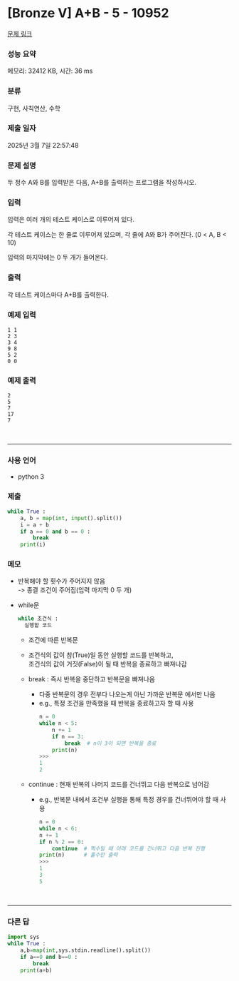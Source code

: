 # [Bronze V] A+B - 5 - 10952

[문제 링크](https://www.acmicpc.net/problem/10952)

### 성능 요약

메모리: 32412 KB, 시간: 36 ms

### 분류

구현, 사칙연산, 수학

### 제출 일자

2025년 3월 7일 22:57:48

### 문제 설명

<p>두 정수 A와 B를 입력받은 다음, A+B를 출력하는 프로그램을 작성하시오.</p>

### 입력

 <p>입력은 여러 개의 테스트 케이스로 이루어져 있다.</p>

<p>각 테스트 케이스는 한 줄로 이루어져 있으며, 각 줄에 A와 B가 주어진다. (0 < A, B < 10)</p>

<p>입력의 마지막에는 0 두 개가 들어온다.</p>

### 출력

 <p>각 테스트 케이스마다 A+B를 출력한다.</p>

### 예제 입력

```
1 1
2 3
3 4
9 8
5 2
0 0
```

### 예제 출력

```
2
5
7
17
7
```

<br>

---

### 사용 언어

- python 3

### 제출

```python
while True :
    a, b = map(int, input().split())
    i = a + b
    if a == 0 and b == 0 :
        break
    print(i)
```

### 메모

- 반복해야 할 횟수가 주어지지 않음 <br>
  -> 종결 조건이 주어짐(입력 마지막 0 두 개)

- while문

  ```python
  while 조건식 :
    실행할 코드
  ```

  - 조건에 따른 반복문
  - 조건식의 값이 참(True)일 동안 실행할 코드를 반복하고,<br>
    조건식의 값이 거짓(False)이 될 때 반복을 종료하고 빠져나감

  - break : 즉시 반복을 중단하고 반복문을 빠져나옴
    - 다중 반복문의 경우 전부다 나오는게 아닌 가까운 반복문 에서만 나옴
    - e.g., 특정 조건을 만족했을 때 반복을 종료하고자 할 때 사용
      ```python
      n = 0
      while n < 5:
          n += 1
          if n == 3:
              break  # n이 3이 되면 반복을 종료
          print(n)
      >>>
      1
      2
      ```
  - continue : 현재 반복의 나머지 코드를 건너뛰고 다음 반복으로 넘어감
    - e.g., 반복문 내에서 조건부 실행을 통해 특정 경우를 건너뛰어야 할 때 사용
      ```python
      n = 0
      while n < 6:
      n += 1
      if n % 2 == 0:
          continue  # 짝수일 때 아래 코드를 건너뛰고 다음 반복 진행
      print(n)      # 홀수만 출력
      >>>
      1
      3
      5
      ```

<br>

---

### 다른 답

```python
import sys
while True :
    a,b=map(int,sys.stdin.readline().split())
    if a==0 and b==0 :
        break
    print(a+b)
```
